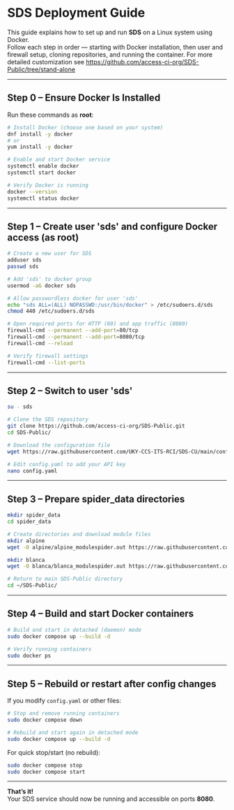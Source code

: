 # SDS Deployment Guide

This guide explains how to set up and run **SDS** on a Linux system using Docker.  
Follow each step in order — starting with Docker installation, then user and firewall setup, cloning repositories, and running the container.
For more detailed customization see https://github.com/access-ci-org/SDS-Public/tree/stand-alone 

---

## Step 0 – Ensure Docker Is Installed

Run these commands as **root**:

```bash
# Install Docker (choose one based on your system)
dnf install -y docker
# or
yum install -y docker

# Enable and start Docker service
systemctl enable docker
systemctl start docker

# Verify Docker is running
docker --version
systemctl status docker
```

---

## Step 1 – Create user 'sds' and configure Docker access (as root)

```bash
# Create a new user for SDS
adduser sds
passwd sds

# Add 'sds' to docker group
usermod -aG docker sds

# Allow passwordless docker for user 'sds'
echo "sds ALL=(ALL) NOPASSWD:/usr/bin/docker" > /etc/sudoers.d/sds
chmod 440 /etc/sudoers.d/sds

# Open required ports for HTTP (80) and app traffic (8080)
firewall-cmd --permanent --add-port=80/tcp
firewall-cmd --permanent --add-port=8080/tcp
firewall-cmd --reload

# Verify firewall settings
firewall-cmd --list-ports
```

---

## Step 2 – Switch to user 'sds'

```bash
su - sds

# Clone the SDS repository
git clone https://github.com/access-ci-org/SDS-Public.git
cd SDS-Public/

# Download the configuration file
wget https://raw.githubusercontent.com/UKY-CCS-ITS-RCI/SDS-CU/main/config.yaml

# Edit config.yaml to add your API key
nano config.yaml
```

---

## Step 3 – Prepare spider_data directories

```bash
mkdir spider_data
cd spider_data

# Create directories and download module files
mkdir alpine
wget -O alpine/alpine_modulespider.out https://raw.githubusercontent.com/UKY-CCS-ITS-RCI/SDS-CU/main/alpine_modulespider.out

mkdir blanca
wget -O blanca/blanca_modulespider.out https://raw.githubusercontent.com/UKY-CCS-ITS-RCI/SDS-CU/main/blanca_modulespider.out

# Return to main SDS-Public directory
cd ~/SDS-Public/
```

---

## Step 4 – Build and start Docker containers

```bash
# Build and start in detached (daemon) mode
sudo docker compose up --build -d

# Verify running containers
sudo docker ps
```

---

## Step 5 – Rebuild or restart after config changes

If you modify `config.yaml` or other files:

```bash
# Stop and remove running containers
sudo docker compose down

# Rebuild and start again in detached mode
sudo docker compose up --build -d
```

For quick stop/start (no rebuild):

```bash
sudo docker compose stop
sudo docker compose start
```

---

**That’s it!**  
Your SDS service should now be running and accessible on ports **8080**.
